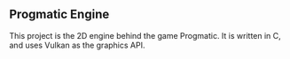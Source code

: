 ## Progmatic Engine

This project is the 2D engine behind the game Progmatic. It is written in C, and uses Vulkan as the graphics API.
